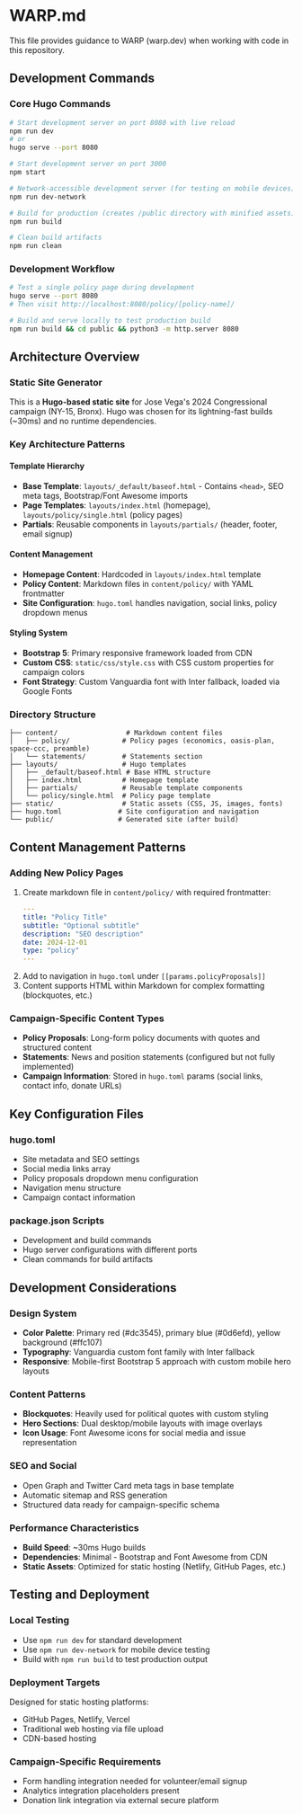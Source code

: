 # WARP.md

This file provides guidance to WARP (warp.dev) when working with code in this repository.

## Development Commands

### Core Hugo Commands
```bash
# Start development server on port 8080 with live reload
npm run dev
# or
hugo serve --port 8080

# Start development server on port 3000
npm start

# Network-accessible development server (for testing on mobile devices)
npm run dev-network

# Build for production (creates /public directory with minified assets)
npm run build

# Clean build artifacts
npm run clean
```

### Development Workflow
```bash
# Test a single policy page during development
hugo serve --port 8080
# Then visit http://localhost:8080/policy/[policy-name]/

# Build and serve locally to test production build
npm run build && cd public && python3 -m http.server 8080
```

## Architecture Overview

### Static Site Generator
This is a **Hugo-based static site** for Jose Vega's 2024 Congressional campaign (NY-15, Bronx). Hugo was chosen for its lightning-fast builds (~30ms) and no runtime dependencies.

### Key Architecture Patterns

#### Template Hierarchy
- **Base Template**: `layouts/_default/baseof.html` - Contains `<head>`, SEO meta tags, Bootstrap/Font Awesome imports
- **Page Templates**: `layouts/index.html` (homepage), `layouts/policy/single.html` (policy pages)
- **Partials**: Reusable components in `layouts/partials/` (header, footer, email signup)

#### Content Management
- **Homepage Content**: Hardcoded in `layouts/index.html` template
- **Policy Content**: Markdown files in `content/policy/` with YAML frontmatter
- **Site Configuration**: `hugo.toml` handles navigation, social links, policy dropdown menus

#### Styling System
- **Bootstrap 5**: Primary responsive framework loaded from CDN
- **Custom CSS**: `static/css/style.css` with CSS custom properties for campaign colors
- **Font Strategy**: Custom Vanguardia font with Inter fallback, loaded via Google Fonts

### Directory Structure
```
├── content/                 # Markdown content files
│   ├── policy/             # Policy pages (economics, oasis-plan, space-ccc, preamble)
│   └── statements/         # Statements section
├── layouts/                # Hugo templates
│   ├── _default/baseof.html # Base HTML structure
│   ├── index.html          # Homepage template
│   ├── partials/           # Reusable template components
│   └── policy/single.html  # Policy page template
├── static/                 # Static assets (CSS, JS, images, fonts)
├── hugo.toml              # Site configuration and navigation
└── public/                # Generated site (after build)
```

## Content Management Patterns

### Adding New Policy Pages
1. Create markdown file in `content/policy/` with required frontmatter:
   ```yaml
   ---
   title: "Policy Title"
   subtitle: "Optional subtitle"
   description: "SEO description"
   date: 2024-12-01
   type: "policy"
   ---
   ```
2. Add to navigation in `hugo.toml` under `[[params.policyProposals]]`
3. Content supports HTML within Markdown for complex formatting (blockquotes, etc.)

### Campaign-Specific Content Types
- **Policy Proposals**: Long-form policy documents with quotes and structured content
- **Statements**: News and position statements (configured but not fully implemented)
- **Campaign Information**: Stored in `hugo.toml` params (social links, contact info, donate URLs)

## Key Configuration Files

### hugo.toml
- Site metadata and SEO settings
- Social media links array
- Policy proposals dropdown menu configuration
- Navigation menu structure
- Campaign contact information

### package.json Scripts
- Development and build commands
- Hugo server configurations with different ports
- Clean commands for build artifacts

## Development Considerations

### Design System
- **Color Palette**: Primary red (#dc3545), primary blue (#0d6efd), yellow background (#ffc107)
- **Typography**: Vanguardia custom font family with Inter fallback
- **Responsive**: Mobile-first Bootstrap 5 approach with custom mobile hero layouts

### Content Patterns
- **Blockquotes**: Heavily used for political quotes with custom styling
- **Hero Sections**: Dual desktop/mobile layouts with image overlays
- **Icon Usage**: Font Awesome icons for social media and issue representation

### SEO and Social
- Open Graph and Twitter Card meta tags in base template
- Automatic sitemap and RSS generation
- Structured data ready for campaign-specific schema

### Performance Characteristics
- **Build Speed**: ~30ms Hugo builds
- **Dependencies**: Minimal - Bootstrap and Font Awesome from CDN
- **Static Assets**: Optimized for static hosting (Netlify, GitHub Pages, etc.)

## Testing and Deployment

### Local Testing
- Use `npm run dev` for standard development
- Use `npm run dev-network` for mobile device testing
- Build with `npm run build` to test production output

### Deployment Targets
Designed for static hosting platforms:
- GitHub Pages, Netlify, Vercel
- Traditional web hosting via file upload
- CDN-based hosting

### Campaign-Specific Requirements
- Form handling integration needed for volunteer/email signup
- Analytics integration placeholders present
- Donation link integration via external secure platform
